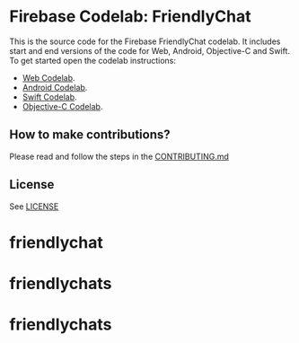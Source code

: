 # Firebase Codelab: FriendlyChat

This is the source code for the Firebase FriendlyChat codelab. It includes start and end versions of the
code for Web, Android, Objective-C and Swift. To get started open the codelab instructions:

 - [Web Codelab](https://codelabs.developers.google.com/codelabs/firebase-web/).
 - [Android Codelab](https://codelabs.developers.google.com/codelabs/firebase-android/).
 - [Swift Codelab](https://codelabs.developers.google.com/codelabs/firebase-ios-swift/).
 - [Objective-C Codelab](https://codelabs.developers.google.com/codelabs/firebase-ios-objc/).


## How to make contributions?
Please read and follow the steps in the [CONTRIBUTING.md](CONTRIBUTING.md)


## License
See [LICENSE](LICENSE)
# friendlychat
# friendlychats
# friendlychats
